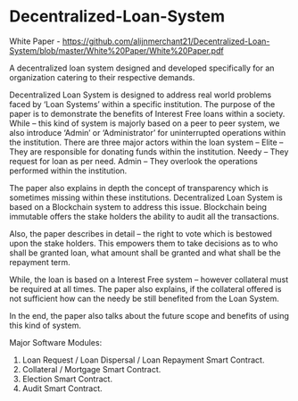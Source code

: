 # Decentralized-Loan-System

White Paper - https://github.com/alijnmerchant21/Decentralized-Loan-System/blob/master/White%20Paper/White%20Paper.pdf

A decentralized loan system designed and developed specifically for an organization catering to their respective demands. 


Decentralized Loan System is designed to address real world problems faced by ‘Loan Systems’ within a specific institution. The purpose of the paper is to demonstrate the benefits of Interest Free loans within a society. While – this kind of system is majorly based on a peer to peer system, we also introduce ‘Admin’ or ‘Administrator’ for uninterrupted operations within the institution. There are three major actors within the loan system – 
Elite – They are responsible for donating funds within the institution.
Needy – They request for loan as per need.
Admin – They overlook the operations performed within the institution.

The paper also explains in depth the concept of transparency which is sometimes missing within these institutions. Decentralized Loan System is based on a Blockchain system to address this issue. Blockchain being immutable offers the stake holders the ability to audit all the transactions.

Also, the paper describes in detail – the right to vote which is bestowed upon the stake holders. This empowers them to take decisions as to who shall be granted loan, what amount shall be granted and what shall be the repayment term.

While, the loan is based on a Interest Free system – however collateral must be required at all times. The paper also explains, if the collateral offered is not sufficient how can the needy be still benefited from the Loan System.

In the end, the paper also talks about the future scope and benefits of using this kind of system. 


Major Software Modules:

1.	Loan Request / Loan Dispersal / Loan Repayment Smart Contract.
2.	Collateral / Mortgage Smart Contract.
3.	Election Smart Contract.
4.	Audit Smart Contract.
